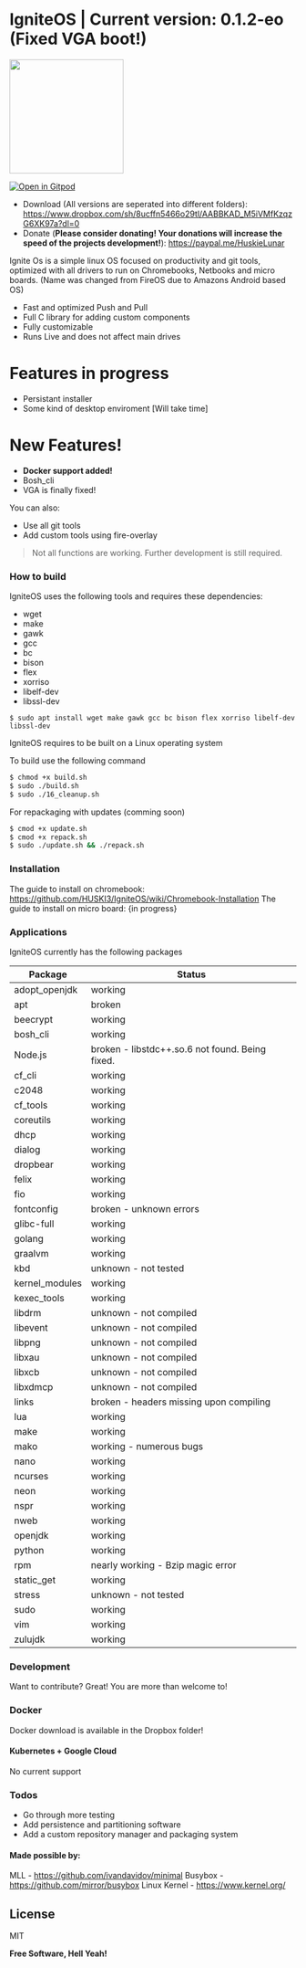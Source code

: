# IgniteOS | Current version: 0.1.2-eo (Fixed VGA boot!)
<img src="https://document-export.canva.com/DADvyWJmVRc/28/thumbnail/0001-4593677486.png" width="200">


[![Open in Gitpod](https://gitpod.io/button/open-in-gitpod.svg)](https://gitpod.io/#https://github.com/HUSKI3/IgniteOS/)

  - Download (All versions are seperated into different folders): https://www.dropbox.com/sh/8ucffn5466o29tl/AABBKAD_M5iVMfKzqzG6XK97a?dl=0
  - Donate (<b>Please consider donating! Your donations will increase the speed of the projects development!</b>): https://paypal.me/HuskieLunar


Ignite Os is a simple linux OS focused on productivity and git tools, optimized with all drivers to run on Chromebooks, Netbooks and micro boards. (Name was changed from FireOS due to Amazons Android based OS)
  - Fast and optimized Push and Pull  
  - Full C library for adding custom components
  - Fully customizable
  - Runs Live and does not affect main drives
  
# Features in progress
  - Persistant installer
  - Some kind of desktop enviroment [Will take time]
  
# New Features!
  - <b>Docker support added!</b>
  - Bosh_cli
  -  VGA is finally fixed!


You can also:
  - Use all git tools
  - Add custom tools using fire-overlay


> Not all functions are working. Further development is still required.



### How to build

IgniteOS uses the following tools and requires these dependencies:

* wget 
* make 
* gawk 
* gcc 
* bc 
* bison 
* flex 
* xorriso 
* libelf-dev 
* libssl-dev
```
$ sudo apt install wget make gawk gcc bc bison flex xorriso libelf-dev libssl-dev
```

IgniteOS requires to be built on a Linux operating system

To build use the following command

```sh
$ chmod +x build.sh
$ sudo ./build.sh
$ sudo ./16_cleanup.sh
```

For repackaging with updates (comming soon)

```sh
$ cmod +x update.sh
$ cmod +x repack.sh
$ sudo ./update.sh && ./repack.sh
```

### Installation
The guide to install on chromebook: https://github.com/HUSKI3/IgniteOS/wiki/Chromebook-Installation
The guide to install on micro board: {in progress}

### Applications

IgniteOS currently has the following packages

| Package | Status |
| ------ | ------ |
| adopt_openjdk | working |
| apt | broken |
| beecrypt | working |
| bosh_cli | working |
| Node.js | broken - libstdc++.so.6 not found. Being fixed. |
| cf_cli | working |
| c2048 | working |
| cf_tools | working |
| coreutils | working |
| dhcp | working |
| dialog | working |
| dropbear | working |
| felix | working |
| fio | working |
| fontconfig | broken - unknown errors |
| glibc-full | working |
| golang | working |
| graalvm | working |
| kbd | unknown - not tested |
| kernel_modules | working |
| kexec_tools | working |
| libdrm | unknown - not compiled |
| libevent | unknown - not compiled |
| libpng | unknown - not compiled |
| libxau | unknown - not compiled |
| libxcb | unknown - not compiled |
| libxdmcp | unknown - not compiled |
| links | broken - headers missing upon compiling |
| lua | working |
| make | working |
| mako | working - numerous bugs |
| nano | working |
| ncurses | working |
| neon | working |
| nspr | working |
| nweb | working |
| openjdk | working |
| python | working |
| rpm | nearly working - Bzip magic error |
| static_get | working |
| stress | unknown - not tested |
| sudo | working |
| vim | working |
| zulujdk | working |


### Development

Want to contribute? Great! You are more than welcome to!



### Docker
Docker download is available in the Dropbox folder!


#### Kubernetes + Google Cloud

No current support

### Todos

 - Go through more testing
 - Add persistence and partitioning software
 - Add a custom repository manager and packaging system
 
#### Made possible by:
MLL - https://github.com/ivandavidov/minimal
Busybox - https://github.com/mirror/busybox
Linux Kernel - https://www.kernel.org/

License
----

MIT


**Free Software, Hell Yeah!**
